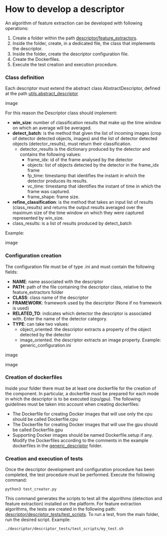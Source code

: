 # How to develop a descriptor

An algorithm of feature extraction can be developed with following operations:


1. Create a folder within the path [descriptor/feature_extractors](../../descriptor/feature_extractors).
2. Inside the folder, create, in a dedicated file, the class that implements the descriptor.
3. Inside the folder, create the descriptor configuration file.
4. Create the Dockerfiles.
5. Execute the test creation and execution procedure.

### Class definition
Each descriptor must extend the abstract class AbstractDescriptor, defined at the path [utils.abstract_descriptor](../../utils/abstract_descriptor.py)

image

For this reason the Descriptor class should implement:
* **win_size**: number of classification results that make up the time window on which an average will be averaged.
* **detect_batch**: is the method that given the list of incoming images (crop of detector detected objects, images) and the list of detector detected objects (detector_results), must return their classification.
  * detector_results is the dictionary produced by the detector and contains the following values:
    * frame_idx: id of the frame analysed by the detector
    * objects: list of objects detected by the detector in the frame_idx frame
    * fp_time: timestamp that identifies the instant in which the detector produces its results.  
    * vc_time: timestamp that identifies the instant of time in which the frame was captured. 
    * frame_shape: frame size.
* **refine_classification**: is the method that takes an input list of results (class_results) and returns the output results averaged over the maximum size of the time window on which they were captured represented by win_size.
* class_results: is a list of results produced by detect_batch

Example:


image

### Configuration creation
The configuration file must be of type .ini and must contain the following fields:

* **NAME**: name associated with the descriptor
* **PATH**: path of the file containing the descriptor class, relative to the feature_extractors folder
* **CLASS**: class name of the descriptor
* **FRAMEWORK**: framework used by the descriptor (None if no framework is used)
* **RELATED_TO**: indicates which detector the descriptor is associated with. Enter the name of the detector category.
* **TYPE**: can take two values: 
  * object_oriented: the descriptor extracts a property of the object detected by the detector
  * image_oriented. the descriptor extracts an image property.
Example:
generic_configuration.ini

image

image


### Creation of dockerfiles
Inside your folder there must be at least one dockerfile for the creation of the component. In particular, a dockerfile must be prepared for each mode in which the descriptor is to be executed (cpu/gpu).
The following guidelines must be taken into account when creating dockerfiles:
* The Dockerfile for creating Docker images that will use only the cpu should be called Dockerfile.cpu
* The Dockerfile for creating Docker images that will use the gpu should be called Dockerfile.gpu
* Supporting Docker images should be named Dockerfile.setup if any.
Modify the Dockerfiles according to the comments in the example dockerfiles in the [generic_descriptor](../../descriptor/feature_extractors/generic_descriptor/) folder.

### Creation and execution of tests
Once the descriptor development and configuration procedure has been completed, the test procedure must be performed.
Execute the following command:
```
python3 test_creator.py
```

This command generates the scripts to test all the algorithms (detection and feature extraction) installed on the platform. For feature extraction algorithms, the tests are created in the following path:
[descriptor/descriptor_tests/test_scripts](../../descriptor/descriptor_tests/test_scripts).
To run a test, from the main folder, run the desired script. Example:
```
./descriptor/descriptor_tests/test_scripts/my_test.sh
```

